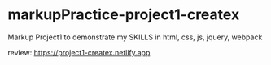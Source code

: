 # markupPractice-project1-createx
Markup Project1 to demonstrate my SKILLS in html, css, js, jquery, webpack

review: https://project1-createx.netlify.app

